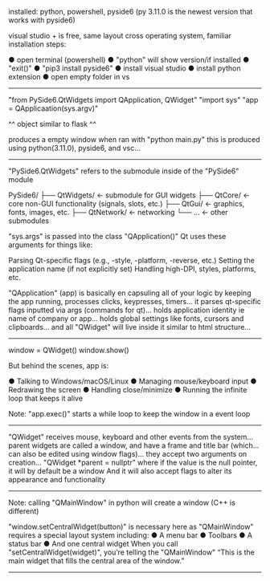 installed: python, powershell, pyside6
(py 3.11.0 is the newest version that works with pyside6)

visual studio + is free, same layout cross operating system, familiar
installation steps:

● open terminal (powershell)
● "python" will show version/if installed
● "exit()"
● "pip3 install pyside6"
● install visual studio
● install python extension
● open empty folder in vs

---

"from PySide6.QtWidgets import QApplication, QWidget"
"import sys"
"app = QApplicaation(sys.argv)"

^^ object similar to flask ^^

produces a empty window when ran with "python main.py"
this is produced using python(3.11.0), pyside6, and vsc...

---

"PySide6.QtWidgets" refers to the submodule inside of the "PySide6" module

PySide6/
├── QtWidgets/ ← submodule for GUI widgets
├── QtCore/ ← core non-GUI functionality (signals, slots, etc.)
├── QtGui/ ← graphics, fonts, images, etc.
├── QtNetwork/ ← networking
└── ... ← other submodules

"sys.args" is passed into the class "QApplication()"
Qt uses these arguments for things like:

Parsing Qt-specific flags (e.g., -style, -platform, -reverse, etc.)
Setting the application name (if not explicitly set)
Handling high-DPI, styles, platforms, etc.

"QApplication" (app) is basically en capsuling all of your logic
by keeping the app running, processes clicks, keypresses, timers...
it parses qt-specific flags inputted via args (commands for qt)...
holds application identity ie name of company or app...
holds global settings like fonts, cursors and clipboards...
and all "QWidget" will live inside it similar to html structure...

---

window = QWidget()
window.show()

But behind the scenes, app is:

● Talking to Windows/macOS/Linux
● Managing mouse/keyboard input
● Redrawing the screen
● Handling close/minimize
● Running the infinite loop that keeps it alive

Note: "app.exec()" starts a while loop to keep the window in a event loop

---

"QWidget" receives mouse, keyboard and other events from the system...
parent widgets are called a window, and have a frame and title bar (which...
can also be edited using window flags)...
they accept two arguments on creation...
"QWidget \*parent = nullptr" where if the value is the null pointer, it will by default be a window
And it will also accept flags to alter its appearance and functionality

---

Note: calling "QMainWindow" in python will create a window (C++ is different)

"window.setCentralWidget(button)" is necessary here as
"QMainWindow" requires a special layout system including:
● A menu bar
● Toolbars
● A status bar
● And one central widget
When you call "setCentralWidget(widget)", you’re telling the "QMainWindow"
“This is the main widget that fills the central area of the window.”

---
